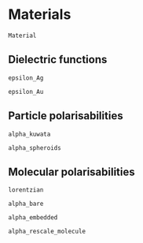 # Materials


```@docs
Material
```


## Dielectric functions

```@docs
epsilon_Ag
```

```@docs
epsilon_Au
```

## Particle polarisabilities

```@docs
alpha_kuwata
```

```@docs
alpha_spheroids
```

## Molecular polarisabilities

```@docs
lorentzian
```

```@docs
alpha_bare
```

```@docs
alpha_embedded
```

```@docs
alpha_rescale_molecule
```
